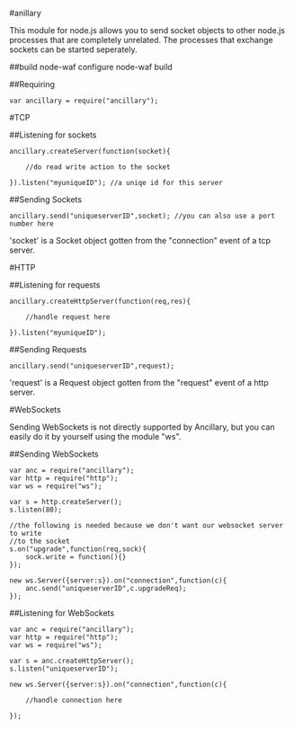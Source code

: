 #anillary

This module for node.js allows you to send socket objects to other node.js
processes that are completely unrelated. The processes that exchange sockets
can be started seperately.

##build
    node-waf configure
    node-waf build

##Requiring

    var ancillary = require("ancillary");


#TCP

##Listening for sockets

    ancillary.createServer(function(socket){
    
        //do read write action to the socket
    
    }).listen("myuniqueID"); //a uniqe id for this server



##Sending Sockets

    ancillary.send("uniqueserverID",socket); //you can also use a port number here

'socket' is a Socket object gotten from the "connection" event of a tcp server.

#HTTP

##Listening for requests

    ancillary.createHttpServer(function(req,res){
    
        //handle request here
    
    }).listen("myuniqueID");

##Sending Requests

    ancillary.send("uniqueserverID",request);

'request' is a Request object gotten from the "request" event of a http server.


#WebSockets

Sending WebSockets is not directly supported by Ancillary, but you can easily do
it by yourself using the module "ws".

##Sending WebSockets

    var anc = require("ancillary");
    var http = require("http");
    var ws = require("ws");
    
    var s = http.createServer();
    s.listen(80);
    
    //the following is needed because we don't want our websocket server to write
    //to the socket
    s.on("upgrade",function(req,sock){
        sock.write = function(){}
    });
    
    new ws.Server({server:s}).on("connection",function(c){
        anc.send("uniqueserverID",c.upgradeReq);
    });


##Listening for WebSockets

    var anc = require("ancillary");
    var http = require("http");
    var ws = require("ws");
    
    var s = anc.createHttpServer();
    s.listen("uniqueserverID");
    
    new ws.Server({server:s}).on("connection",function(c){
    
        //handle connection here
    
    });
